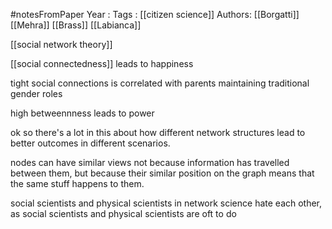 #notesFromPaper
Year   :
Tags   : [[citizen science]]
Authors: [[Borgatti]] [[Mehra]] [[Brass]] [[Labianca]]

[[social network theory]]

[[social connectedness]] leads to happiness

tight social connections is correlated with parents maintaining traditional gender roles

high betweennness leads to power

ok so there's a lot in this about how different network structures lead to better outcomes in different scenarios. 

nodes can have similar views not because information has travelled between them, but because their similar position on the graph means that the same stuff happens to them.

social scientists and physical scientists in network science hate each other, as social scientists and physical scientists are oft to do
